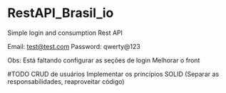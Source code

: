 # RestAPI_Brasil_io
Simple login and consumption Rest API

Email: test@test.com
Password: qwerty@123


Obs: Está faltando configurar as seções de login
     Melhorar o front
     
#TODO
  CRUD de usuários
  Implementar os princípios SOLID (Separar as responsabilidades, reaproveitar código)

